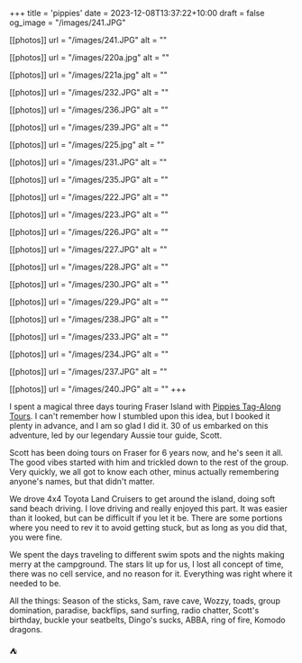 +++
title = 'pippies'
date = 2023-12-08T13:37:22+10:00
draft = false
og_image = "/images/241.JPG"

[[photos]]
  url = "/images/241.JPG"
  alt = ""

[[photos]]
  url = "/images/220a.jpg"
  alt = ""

[[photos]]
  url = "/images/221a.jpg"
  alt = ""

[[photos]]
  url = "/images/232.JPG"
  alt = ""

[[photos]]
  url = "/images/236.JPG"
  alt = ""

[[photos]]
  url = "/images/239.JPG"
  alt = ""

[[photos]]
  url = "/images/225.jpg"
  alt = ""

[[photos]]
  url = "/images/231.JPG"
  alt = ""

[[photos]]
  url = "/images/235.JPG"
  alt = ""

[[photos]]
  url = "/images/222.JPG"
  alt = ""

[[photos]]
  url = "/images/223.JPG"
  alt = ""

[[photos]]
  url = "/images/226.JPG"
  alt = ""

[[photos]]
  url = "/images/227.JPG"
  alt = ""

[[photos]]
  url = "/images/228.JPG"
  alt = ""

[[photos]]
  url = "/images/230.JPG"
  alt = ""

[[photos]]
  url = "/images/229.JPG"
  alt = ""

[[photos]]
  url = "/images/238.JPG"
  alt = ""

[[photos]]
  url = "/images/233.JPG"
  alt = ""

[[photos]]
  url = "/images/234.JPG"
  alt = ""

[[photos]]
  url = "/images/237.JPG"
  alt = ""

[[photos]]
  url = "/images/240.JPG"
  alt = ""
+++

I spent a magical three days touring Fraser Island with [Pippies Tag-Along Tours](https://www.pippiesbeachhouse.com.au/). I can't remember how I stumbled upon this idea, but I booked it plenty in advance, and I am so glad I did it. 30 of us embarked on this adventure, led by our legendary Aussie tour guide, Scott.

Scott has been doing tours on Fraser for 6 years now, and he's seen it all. The good vibes started with him and trickled down to the rest of the group. Very quickly, we all got to know each other, minus actually remembering anyone's names, but that didn't matter.

We drove 4x4 Toyota Land Cruisers to get around the island, doing soft sand beach driving. I love driving and really enjoyed this part. It was easier than it looked, but can be difficult if you let it be. There are some portions where you need to rev it to avoid getting stuck, but as long as you did that, you were fine.

We spent the days traveling to different swim spots and the nights making merry at the campground. The stars lit up for us, I lost all concept of time, there was no cell service, and no reason for it. Everything was right where it needed to be.

All the things: Season of the sticks, Sam, rave cave, Wozzy, toads, group domination, paradise, backflips, sand surfing, radio chatter, Scott's birthday, buckle your seatbelts, Dingo's sucks, ABBA, ring of fire, Komodo dragons.

⛺️
